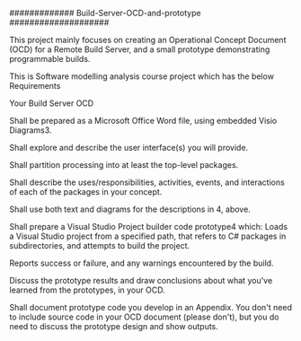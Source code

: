 #############  Build-Server-OCD-and-prototype ####################



This project mainly focuses on creating  an Operational Concept Document (OCD) for a Remote Build Server, and a small prototype demonstrating programmable builds.


This is Software modelling analysis course project which has the below Requirements


Your Build Server OCD



Shall be prepared as a Microsoft Office Word file, using embedded Visio Diagrams3.

Shall explore and describe the user interface(s) you will provide.


Shall partition processing into at least the top-level packages.


Shall describe the uses/responsibilities, activities, events, and interactions of each of the packages in your concept.


Shall use both text and diagrams for the descriptions in 4, above.


Shall prepare a Visual Studio Project builder code prototype4 which:
Loads a Visual Studio project from a specified path, that refers to C# packages in subdirectories, and attempts to build the project.


Reports success or failure, and any warnings encountered by the build.



Discuss the prototype results and draw conclusions about what you've learned from the prototypes, in your OCD.


Shall document prototype code you develop in an Appendix. You don't need to include source code in your OCD document (please don't), but you do need to discuss the prototype design and show outputs. 

